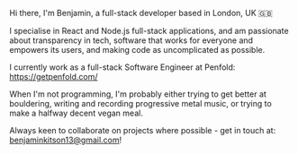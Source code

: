 Hi there, I'm Benjamin, a full-stack developer based in London, UK 🇬🇧

I specialise in React and Node.js full-stack applications, and am passionate about transparency in tech, software that works for everyone and empowers its users, and making code as uncomplicated as possible.

I currently work as a full-stack Software Engineer at Penfold: https://getpenfold.com/

When I'm not programming, I'm probably either trying to get better at bouldering, writing and recording progressive metal music, or trying to make a halfway decent vegan meal.

Always keen to collaborate on projects where possible - get in touch at: benjaminkitson13@gmail.com!
